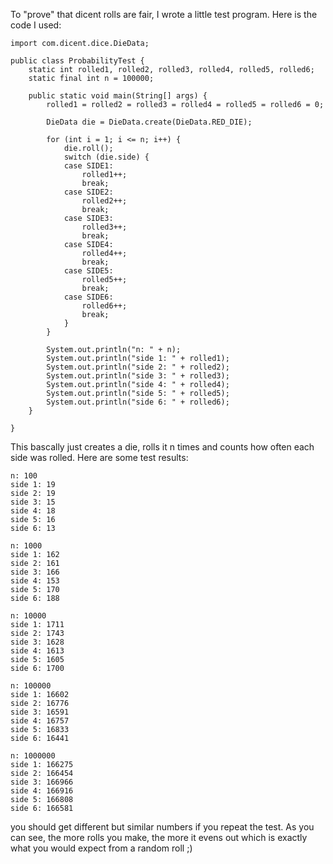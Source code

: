 To "prove" that dicent rolls are fair, I wrote a little test program. Here is the code I used:

```
import com.dicent.dice.DieData;

public class ProbabilityTest {
	static int rolled1, rolled2, rolled3, rolled4, rolled5, rolled6;
    static final int n = 100000;
    
	public static void main(String[] args) {
		rolled1 = rolled2 = rolled3 = rolled4 = rolled5 = rolled6 = 0;
		
		DieData die = DieData.create(DieData.RED_DIE);
		
		for (int i = 1; i <= n; i++) {
			die.roll();
            switch (die.side) {
            case SIDE1:
            	rolled1++;
            	break;
            case SIDE2:
            	rolled2++;
            	break;
            case SIDE3:
            	rolled3++;
            	break;
            case SIDE4:
            	rolled4++;
            	break;
            case SIDE5:
            	rolled5++;
            	break;
            case SIDE6:
            	rolled6++;
            	break;
            }
		}
		
		System.out.println("n: " + n);
		System.out.println("side 1: " + rolled1);
		System.out.println("side 2: " + rolled2);
		System.out.println("side 3: " + rolled3);
		System.out.println("side 4: " + rolled4);
		System.out.println("side 5: " + rolled5);
		System.out.println("side 6: " + rolled6);
	}

}
```

This bascally just creates a die, rolls it n times and counts how often each side was rolled.
Here are some test results:

```
n: 100
side 1: 19
side 2: 19
side 3: 15
side 4: 18
side 5: 16
side 6: 13
```

```
n: 1000
side 1: 162
side 2: 161
side 3: 166
side 4: 153
side 5: 170
side 6: 188
```

```
n: 10000
side 1: 1711
side 2: 1743
side 3: 1628
side 4: 1613
side 5: 1605
side 6: 1700
```

```
n: 100000
side 1: 16602
side 2: 16776
side 3: 16591
side 4: 16757
side 5: 16833
side 6: 16441
```

```
n: 1000000
side 1: 166275
side 2: 166454
side 3: 166966
side 4: 166916
side 5: 166808
side 6: 166581
```

you should get different but similar numbers if you repeat the test.
As you can see, the more rolls you make, the more it evens out which is exactly what you would expect from a random roll ;)
